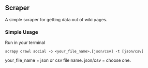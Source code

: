## Scraper
A simple scraper for getting data out of wiki pages.

### Simple Usage
Run in your terminal
```shell
scrapy crawl social -o <your_file_name>.[json/csv] -t [json/csv]
```
your_file_name = json or csv file name.
json/csv = choose one.
